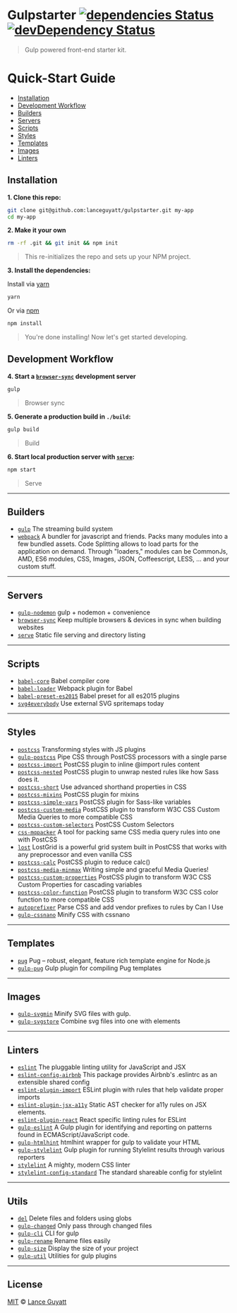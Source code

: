 # Gulpstarter [![dependencies Status](https://david-dm.org/lanceguyatt/gulpstarter/status.svg)](https://david-dm.org/lanceguyatt/gulpstarter) [![devDependency Status](https://david-dm.org/lanceguyatt/gulpstarter/dev-status.svg?style=flat-square)](https://david-dm.org/lanceguyatt/gulpstarter#info=devDependencies)

> Gulp powered front-end starter kit.

# Quick-Start Guide

- [Installation](#installation)
- [Development Workflow](#development-workflow)
- [Builders](#builders)
- [Servers](#servers)
- [Scripts](#scripts)
- [Styles](#styles)
- [Templates](#templates)
- [Images](#images)
- [Linters](#linters)

## Installation

**1. Clone this repo:**

```sh
git clone git@github.com:lanceguyatt/gulpstarter.git my-app
cd my-app
```

**2. Make it your own**

```sh
rm -rf .git && git init && npm init
```
> This re-initializes the repo and sets up your NPM project.

**3. Install the dependencies:**

Install via [yarn]

```sh
yarn
```
Or via [npm]

```sh
npm install
```
> You're done installing! Now let's get started developing.

## Development Workflow

**4. Start a [`browser-sync`] development server**

```sh
gulp
```
> Browser sync

**5. Generate a production build in `./build`:**

```sh
gulp build
```
> Build

**6. Start local production server with [`serve`]:**

```sh
npm start
```
> Serve

---

## Builders

* [`gulp`] The streaming build system
* [`webpack`] A bundler for javascript and friends. Packs many modules into a few bundled assets. Code Splitting allows to load parts for the application on demand. Through "loaders," modules can be CommonJs, AMD, ES6 modules, CSS, Images, JSON, Coffeescript, LESS, ... and your custom stuff.

[`gulp`]: https://github.com/gulpjs/gulp/tree/4.0
[`webpack`]: https://github.com/webpack/webpack

---

## Servers

* [`gulp-nodemon`] gulp + nodemon + convenience
* [`browser-sync`] Keep multiple browsers & devices in sync when building websites
* [`serve`] Static file serving and directory listing

[`gulp-nodemon`]: https://github.com/JacksonGariety/gulp-nodemon
[`browser-sync`]: https://github.com/BrowserSync/browser-sync
[`serve`]: https://github.com/zeit/serve

---

## Scripts

* [`babel-core`] Babel compiler core
* [`babel-loader`] Webpack plugin for Babel
* [`babel-preset-es2015`] Babel preset for all es2015 plugins
* [`svg4everybody`] Use external SVG spritemaps today

[`babel-core`]: https://github.com/babel/babel/tree/master/packages/babel-core
[`babel-loader`]: https://github.com/babel/babel-loader
[`babel-preset-es2015`]: https://github.com/babel/babel/tree/master/packages/babel-preset-es2015
[`svg4everybody`]: https://github.com/jonathantneal/svg4everybody

---

## Styles

* [`postcss`] Transforming styles with JS plugins
* [`gulp-postcss`] Pipe CSS through PostCSS processors with a single parse
* [`postcss-import`] PostCSS plugin to inline @import rules content
* [`postcss-nested`] PostCSS plugin to unwrap nested rules like how Sass does it.
* [`postcss-short`] Use advanced shorthand properties in CSS
* [`postcss-mixins`] PostCSS plugin for mixins
* [`postcss-simple-vars`] PostCSS plugin for Sass-like variables
* [`postcss-custom-media`] PostCSS plugin to transform W3C CSS Custom Media Queries to more compatible CSS
* [`postcss-custom-selectors`] PostCSS Custom Selectors
* [`css-mqpacker`] A tool for packing same CSS media query rules into one with PostCSS
* [`lost`] LostGrid is a powerful grid system built in PostCSS that works with any preprocessor and even vanilla CSS
* [`postcss-calc`] PostCSS plugin to reduce calc()
* [`postcss-media-minmax`] Writing simple and graceful Media Queries!
* [`postcss-custom-properties`] PostCSS plugin to transform W3C CSS Custom Properties for cascading variables
* [`postcss-color-function`] PostCSS plugin to transform W3C CSS color function to more compatible CSS
* [`autoprefixer`] Parse CSS and add vendor prefixes to rules by Can I Use
* [`gulp-cssnano`] Minify CSS with cssnano

[`autoprefixer`]: https://github.com/postcss/autoprefixer
[`css-mqpacker`]: https://github.com/hail2u/node-css-mqpacker
[`postcss`]: https://github.com/postcss/postcss
[`gulp-cssnano`]: https://github.com/ben-eb/gulp-cssnano
[`gulp-postcss`]: https://github.com/postcss/gulp-postcss
[`lost`]: https://github.com/peterramsing/lost
[`postcss-calc`]: https://github.com/postcss/postcss-calc
[`postcss-color-function`]: https://github.com/postcss/postcss-color-function
[`postcss-custom-media`]: https://github.com/postcss/postcss-custom-media
[`postcss-custom-properties`]: https://github.com/postcss/postcss-custom-properties
[`postcss-custom-selectors`]: https://github.com/postcss/postcss-custom-selectors
[`postcss-import`]: https://github.com/postcss/postcss-import
[`postcss-media-minmax`]: https://github.com/postcss/postcss-media-minmax
[`postcss-mixins`]: https://github.com/postcss/postcss-mixins
[`postcss-nested`]: https://github.com/postcss/postcss-nested
[`postcss-short`]: https://github.com/jonathantneal/postcss-short
[`postcss-simple-vars`]: https://github.com/postcss/postcss-simple-vars

---

## Templates

* [`pug`] Pug – robust, elegant, feature rich template engine for Node.js
* [`gulp-pug`] Gulp plugin for compiling Pug templates

[`pug`]: https://github.com/pugjs/pug
[`gulp-pug`]: https://github.com/pugjs/gulp-pug

---

## Images

* [`gulp-svgmin`] Minify SVG files with gulp.
* [`gulp-svgstore`] Combine svg files into one with <symbol> elements

[`gulp-svgmin`]: https://github.com/ben-eb/gulp-svgmin
[`gulp-svgstore`]: https://github.com/w0rm/gulp-svgstore

---

## Linters

* [`eslint`] The pluggable linting utility for JavaScript and JSX
* [`eslint-config-airbnb`] This package provides Airbnb's .eslintrc as an extensible shared config
* [`eslint-plugin-import`] ESLint plugin with rules that help validate proper imports
* [`eslint-plugin-jsx-a11y`] Static AST checker for a11y rules on JSX elements.
* [`eslint-plugin-react`] React specific linting rules for ESLint
* [`gulp-eslint`] A Gulp plugin for identifying and reporting on patterns found in ECMAScript/JavaScript code.
* [`gulp-htmlhint`] htmlhint wrapper for gulp to validate your HTML
* [`gulp-stylelint`] Gulp plugin for running Stylelint results through various reporters
* [`stylelint`] A mighty, modern CSS linter
* [`stylelint-config-standard`] The standard shareable config for stylelint

[`eslint`]: http://eslint.org/
[`eslint-config-airbnb`]: https://www.npmjs.com/package/eslint-config-airbnb
[`eslint-plugin-import`]: https://github.com/benmosher/eslint-plugin-import
[`eslint-plugin-jsx-a11y`]: https://github.com/evcohen/eslint-plugin-jsx-a11y
[`eslint-plugin-react`]: https://github.com/yannickcr/eslint-plugin-react
[`gulp-eslint`]: https://github.com/adametry/gulp-eslint
[`gulp-htmlhint`]: https://github.com/bezoerb/gulp-htmlhint
[`gulp-stylelint`]: https://github.com/olegskl/gulp-stylelint
[`stylelint`]: https://github.com/stylelint/stylelint
[`stylelint-config-standard`]: https://github.com/stylelint/stylelint-config-standard

---

## Utils

* [`del`] Delete files and folders using globs
* [`gulp-changed`] Only pass through changed files
* [`gulp-cli`] CLI for gulp
* [`gulp-rename`] Rename files easily
* [`gulp-size`] Display the size of your project
* [`gulp-util`] Utilities for gulp plugins

[`del`]: https://github.com/sindresorhus/del
[`gulp-changed`]: https://github.com/sindresorhus/gulp-changed
[`gulp-cli`]: https://github.com/gulpjs/gulp-cli
[`gulp-rename`]: https://github.com/hparra/gulp-rename
[`gulp-size`]: https://github.com/sindresorhus/gulp-size
[`gulp-util`]: https://github.com/gulpjs/gulp-util

---

## License

[MIT](./LICENSE) &copy; [Lance Guyatt](http://lanceguyatt.com)

[npm]: https://www.npmjs.com/
[yarn]: https://www.npmjs.com/package/yarn
